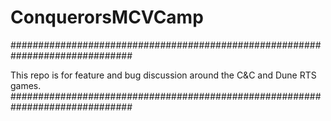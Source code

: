 # ConquerorsMCVCamp

##############################################################################

This repo is for feature and bug discussion around the C&C and Dune RTS games.
##############################################################################
 
